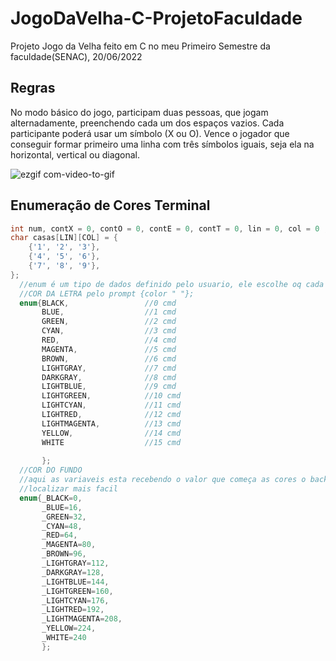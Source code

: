 # JogoDaVelha-C-ProjetoFaculdade
Projeto Jogo da Velha feito em C no meu Primeiro Semestre da faculdade(SENAC), 20/06/2022

## Regras
No modo básico do jogo, participam duas pessoas, que jogam alternadamente, preenchendo cada um dos espaços vazios. Cada participante poderá usar um símbolo (X ou O). Vence o jogador que conseguir formar primeiro uma linha com três símbolos iguais, seja ela na horizontal, vertical ou diagonal.

![ezgif com-video-to-gif](https://github.com/PatrickSouza27/JogoDaVelha-C-ProjetoFaculdade/assets/77933748/da3fd505-bb9a-45c6-97ce-07a7e1ed2a16)



## Enumeração de Cores Terminal
```C
int num, contX = 0, contO = 0, contE = 0, contT = 0, lin = 0, col = 0 ;
char casas[LIN][COL] = { 
	{'1', '2', '3'},
	{'4', '5', '6'},
	{'7', '8', '9'},
};
  //enum é um tipo de dados definido pelo usuario, ele escolhe oq cada variavel vai receber,(um conjunto restrito de valores)
  //COR DA LETRA pelo prompt {color " "};
  enum{BLACK,                 //0 cmd
       BLUE,                  //1 cmd
       GREEN,                 //2 cmd
       CYAN,                  //3 cmd
       RED,                   //4 cmd
       MAGENTA,               //5 cmd
       BROWN,                 //6 cmd
       LIGHTGRAY,             //7 cmd
       DARKGRAY,              //8 cmd
       LIGHTBLUE,             //9 cmd
       LIGHTGREEN,            //10 cmd
       LIGHTCYAN,             //11 cmd
       LIGHTRED,              //12 cmd
       LIGHTMAGENTA,          //13 cmd
       YELLOW,                //14 cmd
       WHITE                  //15 cmd
       
       };  
  //COR DO FUNDO
  //aqui as variaveis esta recebendo o valor que começa as cores o background no cmd;
  //localizar mais facil
  enum{_BLACK=0,                 
       _BLUE=16,                  
       _GREEN=32,                 
       _CYAN=48,                  
       _RED=64,                   
       _MAGENTA=80,               
       _BROWN=96,                 
       _LIGHTGRAY=112,             
       _DARKGRAY=128,              
       _LIGHTBLUE=144,             
       _LIGHTGREEN=160,            
       _LIGHTCYAN=176,             
       _LIGHTRED=192,              
       _LIGHTMAGENTA=208,         
       _YELLOW=224,                
       _WHITE=240                        
       }; 

```
